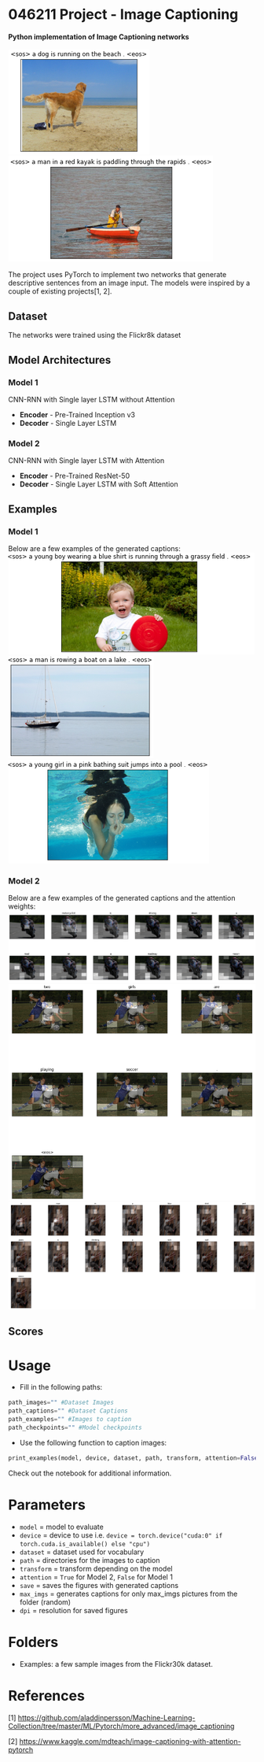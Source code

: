 # 046211 Project - Image Captioning
#### Python implementation of Image Captioning networks
![](https://github.com/luizwainstein/046211_Image_Captioning/blob/main/Images/dog.png) ![](https://github.com/luizwainstein/046211_Image_Captioning/blob/main/Images/kayak.png)

The project uses PyTorch to implement two networks that generate descriptive sentences from an image input. The models were inspired by a couple of existing projects[1, 2].

## Dataset
The networks were trained using the Flickr8k dataset

## Model Architectures

### **Model 1**
CNN-RNN with Single layer LSTM without Attention
*   **Encoder** - Pre-Trained Inception v3
*   **Decoder** - Single Layer LSTM

### **Model 2**
CNN-RNN with Single layer LSTM with Attention
*   **Encoder** - Pre-Trained ResNet-50
*   **Decoder** - Single Layer LSTM with Soft Attention

## Examples
### **Model 1**
Below are a few examples of the generated captions:\
![](https://github.com/luizwainstein/046211_Image_Captioning/blob/main/Images/boy.png)
![](https://github.com/luizwainstein/046211_Image_Captioning/blob/main/Images/boat.png)
![](https://github.com/luizwainstein/046211_Image_Captioning/blob/main/Images/pool.png)

### **Model 2**
Below are a few examples of the generated captions and the attention weights:
![](https://github.com/luizwainstein/046211_Image_Captioning/blob/main/Images/attention_motorcyclist.png)
![](https://github.com/luizwainstein/046211_Image_Captioning/blob/main/Images/attention_soccer.png)
![](https://github.com/luizwainstein/046211_Image_Captioning/blob/main/Images/attention_climber.png)


## Scores

# Usage
* Fill in the following paths:
```python
path_images="" #Dataset Images
path_captions="" #Dataset Captions
path_examples="" #Images to caption
path_checkpoints="" #Model checkpoints
```
* Use the following function to caption images:
```python
print_examples(model, device, dataset, path, transform, attention=False, save=False, max_imgs=5, dpi=None)
```
Check out the notebook for additional information.
# Parameters
* `model` = model to evaluate
* `device` = device to use i.e. `device = torch.device("cuda:0" if torch.cuda.is_available() else "cpu")`
* `dataset` = dataset used for vocabulary
* `path` = directories for the images to caption
* `transform` = transform depending on the model 
* `attention` = `True` for Model 2, `False` for Model 1
* `save` = saves the figures with generated captions
* `max_imgs` = generates captions for only max_imgs pictures from the folder (random)
* `dpi` = resolution for saved figures

# Folders
* Examples: a few sample images from the Flickr30k dataset.

# References
[1] https://github.com/aladdinpersson/Machine-Learning-Collection/tree/master/ML/Pytorch/more_advanced/image_captioning

[2] https://www.kaggle.com/mdteach/image-captioning-with-attention-pytorch
